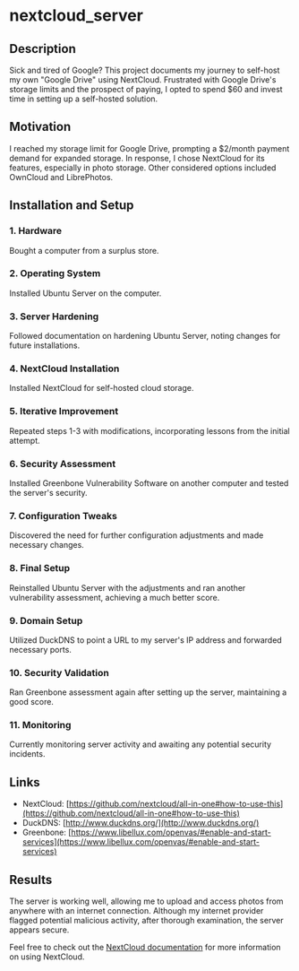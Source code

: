 # nextcloud_server

## Description

Sick and tired of Google? This project documents my journey to self-host my own "Google Drive" using NextCloud. Frustrated with Google Drive's storage limits and the prospect of paying, I opted to spend $60 and invest time in setting up a self-hosted solution.

## Motivation

I reached my storage limit for Google Drive, prompting a $2/month payment demand for expanded storage. In response, I chose NextCloud for its features, especially in photo storage. Other considered options included OwnCloud and LibrePhotos.

## Installation and Setup

### 1. Hardware
Bought a computer from a surplus store.

### 2. Operating System
Installed Ubuntu Server on the computer.

### 3. Server Hardening
Followed documentation on hardening Ubuntu Server, noting changes for future installations.

### 4. NextCloud Installation
Installed NextCloud for self-hosted cloud storage.

### 5. Iterative Improvement
Repeated steps 1-3 with modifications, incorporating lessons from the initial attempt.

### 6. Security Assessment
Installed Greenbone Vulnerability Software on another computer and tested the server's security.

### 7. Configuration Tweaks
Discovered the need for further configuration adjustments and made necessary changes.

### 8. Final Setup
Reinstalled Ubuntu Server with the adjustments and ran another vulnerability assessment, achieving a much better score.

### 9. Domain Setup
Utilized DuckDNS to point a URL to my server's IP address and forwarded necessary ports.

### 10. Security Validation
Ran Greenbone assessment again after setting up the server, maintaining a good score.

### 11. Monitoring
Currently monitoring server activity and awaiting any potential security incidents.

## Links

- NextCloud: [https://github.com/nextcloud/all-in-one#how-to-use-this](https://github.com/nextcloud/all-in-one#how-to-use-this)
- DuckDNS: [http://www.duckdns.org/](http://www.duckdns.org/)
- Greenbone: [https://www.libellux.com/openvas/#enable-and-start-services](https://www.libellux.com/openvas/#enable-and-start-services)

## Results

The server is working well, allowing me to upload and access photos from anywhere with an internet connection. Although my internet provider flagged potential malicious activity, after thorough examination, the server appears secure.

Feel free to check out the [NextCloud documentation](https://github.com/nextcloud/all-in-one#how-to-use-this) for more information on using NextCloud.
